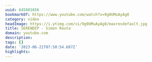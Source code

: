 ```yaml
---
uuid: 645601656
bookmarkOf: https://www.youtube.com/watch?v=9g0UMuAyAg0
category: video
headImage: https://i.ytimg.com/vi/9g0UMuAyAg0/maxresdefault.jpg
title: SERENDIP - Simon Routa
domain: youtube.com
description: 
tags: []
date: '2023-06-21T07:50:54.687Z'
highlights: 
---
```



